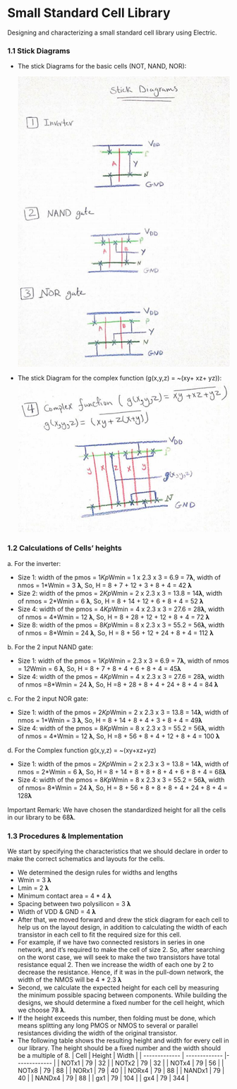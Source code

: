 # Small Standard Cell Library
Designing and characterizing a small standard cell library using Electric.
### 1.1 Stick Diagrams
- The stick Diagrams for the basic cells (NOT, NAND, NOR):


  ![alt text](https://github.com/Iman-7/Small-Standard-Cell-Library/blob/main/1.PNG)

- The stick Diagram for the complex function (g(x,y,z) = ~(xy+ xz+ yz)):
   ![alt text](https://github.com/Iman-7/Small-Standard-Cell-Library/blob/main/2.PNG)

### 1.2 Calculations of Cells’ heights
a. For the inverter:
- Size 1: width of the pmos = 1*Kp*Wmin = 1 x 2.3 x 3 = 6.9 = 7𝛌, width of
nmos = 1*Wmin = 3 𝛌, So, H = 8 + 7 + 12 + 3 + 8 + 4 = 42 𝛌
- Size 2: width of the pmos = 2*Kp*Wmin = 2 x 2.3 x 3 = 13.8 = 14𝛌, width
of nmos = 2*Wmin = 6 𝛌, So, H = 8 + 14 + 12 + 6 + 8 + 4 = 52 𝛌
- Size 4: width of the pmos = 4*Kp*Wmin = 4 x 2.3 x 3 = 27.6 = 28𝛌, width
of nmos = 4*Wmin = 12 𝛌, So, H = 8 + 28 + 12 + 12 + 8 + 4 = 72 𝛌
- Size 8: width of the pmos = 8*Kp*Wmin = 8 x 2.3 x 3 = 55.2 = 56𝛌, width
of nmos = 8*Wmin = 24 𝛌, So, H = 8 + 56 + 12 + 24 + 8 + 4 = 112 𝛌

b. For the 2 input NAND gate:
- Size 1: width of the pmos = 1*Kp*Wmin = 2.3 x 3 = 6.9 = 7𝛌, width of
nmos = 1*2*Wmin = 6 𝛌, So, H = 8 + 7 + 8 + 4 + 6 + 8 + 4 = 45𝛌
- Size 4: width of the pmos = 4*Kp*Wmin = 4 x 2.3 x 3 = 27.6 = 28𝛌, width
of nmos =8*Wmin = 24 𝛌, So, H =8 + 28 + 8 + 4 + 24 + 8 + 4 = 84 𝛌

c. For the 2 input NOR gate:
- Size 1: width of the pmos = 2*Kp*Wmin = 2 x 2.3 x 3 = 13.8 = 14𝛌, width
of nmos = 1*Wmin = 3 𝛌, So, H = 8 + 14 + 8 + 4 + 3 + 8 + 4 = 49𝛌
- Size 4: width of the pmos = 8*Kp*Wmin = 8 x 2.3 x 3 = 55.2 = 56𝛌, width
of nmos = 4*Wmin = 12 𝛌, So, H =8 + 56 + 8 + 4 + 12 + 8 + 4 = 100 𝛌

d. For the Complex function g(x,y,z) = ~(xy+xz+yz)
- Size 1: width of the pmos = 2*Kp*Wmin = 2 x 2.3 x 3 = 13.8 = 14𝛌, width
of nmos = 2*Wmin = 6 𝛌, So, H = 8 + 14 + 8 + 8 + 8 + 4 + 6 + 8 + 4 = 68𝛌
- Size 4: width of the pmos = 8*Kp*Wmin = 8 x 2.3 x 3 = 55.2 = 56𝛌, width
of nmos= 8*Wmin = 24 𝛌, So, H = 8 + 56 + 8 + 8 + 8 + 4 + 24 + 8 + 4 =
128𝛌

Important Remark: We have chosen the standardized height for all the cells in our library
to be 68𝛌.

### 1.3 Procedures & Implementation
We start by specifying the characteristics that we should declare in order to make the
correct schematics and layouts for the cells.
- We determined the design rules for widths and lengths
- Wmin = 3 𝛌
- Lmin = 2 𝛌
- Minimum contact area = 4 * 4 𝛌
- Spacing between two polysilicon = 3 𝛌
- Width of VDD & GND = 4 𝛌
- After that, we moved forward and drew the stick diagram for each cell to help us on the layout design, in addition to calculating the width of each transistor in each cell to fit the required size for this cell.
- For example, if we have two connected resistors in series in one network, and it’s required to make the cell of size 2. So, after searching on the worst case, we will seek to make the two transistors have total resistance equal 2. Then we increase the width of each one by 2 to decrease the resistance. Hence, if it was in the pull-down network, the width of the NMOS will be 4 * 2.3 𝛌
- Second, we calculate the expected height for each cell by measuring the minimum possible spacing between components. While building the designs, we should determine a fixed number for the cell height, which we choose 78 𝛌.
- If the height exceeds this number, then folding must be done, which means splitting any long PMOS or NMOS to several or parallel resistances dividing the width of the original transistor.
- The following table shows the resulting height and width for every cell in our library. The height should be a fixed number and the width should be a multiple of 8.
| Cell  | Height | Width |
| ------------- | ------------- |------------- |
| NOTx1  | 79  | 32  |
| NOTx2   | 79 | 32  |
| NOTx4  | 79  | 56  |
| NOTx8   | 79 | 88  |
| NORx1  | 79  | 40  |
| NORx4   | 79 | 88  |
| NANDx1  | 79  | 40  |
| NANDx4   | 79 | 88  |
| gx1  | 79  | 104  |
| gx4   | 79 | 344  |
